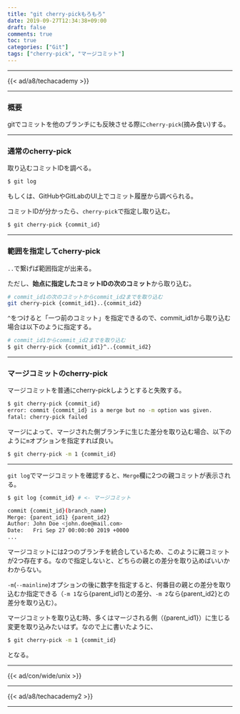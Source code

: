 ```yaml
---
title: "git cherry-pickもろもろ"
date: 2019-09-27T12:34:38+09:00
draft: false
comments: true
toc: true
categories: ["Git"]
tags: ["cherry-pick", "マージコミット"]
---
```


<!--more-->

---

{{< ad/a8/techacademy >}}

---

### 概要

gitでコミットを他のブランチにも反映させる際に`cherry-pick`(摘み食い)する。

---

### 通常のcherry-pick

取り込むコミットIDを調べる。

```sh
$ git log
```

もしくは、GitHubやGitLabのUI上でコミット履歴から調べられる。

コミットIDが分かったら、`cherry-pick`で指定し取り込む。

```sh
$ git cherry-pick {commit_id}
```

---

### 範囲を指定してcherry-pick

`..`で繋げば範囲指定が出来る。

ただし、**始点に指定したコミットIDの次のコミット**から取り込む。

```sh
# commit_id1の次のコミットからcommit_id2までを取り込む
git cherry-pick {commit_id1}..{commit_id2}
```

`^`をつけると「一つ前のコミット」を指定できるので、commit_id1から取り込む場合は以下のように指定する。

```sh
# commit_id1からcommit_id2までを取り込む
$ git cherry-pick {commit_id1}^..{commit_id2}
```

---

### マージコミットのcherry-pick

マージコミットを普通にcherry-pickしようとすると失敗する。

```sh
$ git cherry-pick {commit_id}
error: commit {commit_id} is a merge but no -m option was given.
fatal: cherry-pick failed
```

マージによって、マージされた側ブランチに生じた差分を取り込む場合、以下のように`m`オプションを指定すれば良い。

```sh
$ git cherry-pick -m 1 {commit_id}
```

---

`git log`でマージコミットを確認すると、`Merge`欄に2つの親コミットが表示される。

```sh
$ git log {commit_id} # <- マージコミット

commit {commit_id}(branch_name)
Merge: {parent_id1} {parent_id2}
Author: John Doe <john.doe@mail.com>
Date:   Fri Sep 27 00:00:00 2019 +0000
...
```

マージコミットには2つのブランチを統合しているため、このように親コミットが2つ存在する。なので指定しないと、どちらの親との差分を取り込めばいいかわからない。

`-m`(`--mainline`)オプションの後に数字を指定すると、何番目の親との差分を取り込むか指定できる（`-m 1`なら{parent_id1}との差分、`-m 2`なら{parent_id2}との差分を取り込む）。

マージコミットを取り込む時、多くはマージされる側（{parent_id1}）に生じる変更を取り込みたいはず。なので上に書いたように、

```sh
$ git cherry-pick -m 1 {commit_id}
```

となる。

---

{{< ad/con/wide/unix >}}

---

{{< ad/a8/techacademy2 >}}

---
